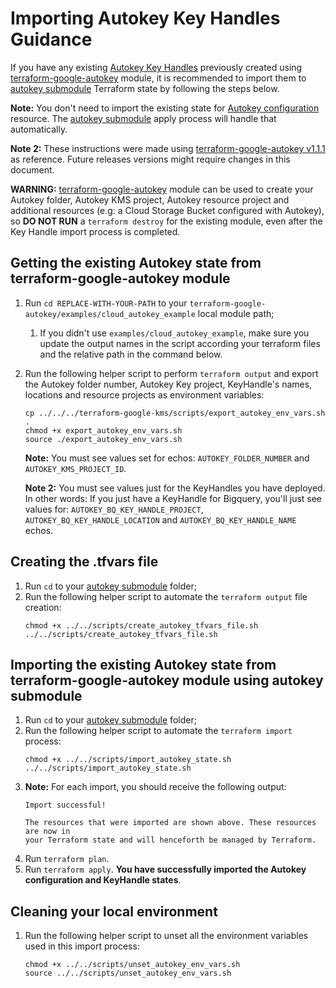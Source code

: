 # Importing Autokey Key Handles Guidance

If you have any existing [Autokey Key Handles](https://cloud.google.com/kms/docs/resource-hierarchy#key_handles) previously created using [terraform-google-autokey](https://registry.terraform.io/modules/GoogleCloudPlatform/autokey/google) module, it is recommended to import them to [autokey submodule](../modules/autokey/README.md) Terraform state by following the steps below.

**Note:** You don't need to import the existing state for [Autokey configuration](https://cloud.google.com/kms/docs/enable-autokey#enable-autokey-folder) resource. The [autokey submodule](../modules/autokey/README.md) apply process will handle that automatically.

**Note 2:** These instructions were made using [terraform-google-autokey v1.1.1](https://github.com/GoogleCloudPlatform/terraform-google-autokey/releases/tag/v1.1.1) as reference. Future releases versions might require changes in this document.

**WARNING:** [terraform-google-autokey](https://registry.terraform.io/modules/GoogleCloudPlatform/autokey/google) module can be used to create your Autokey folder, Autokey KMS project, Autokey resource project and additional resources (e.g: a Cloud Storage Bucket configured with Autokey), so **DO NOT RUN** a `terraform destroy` for the existing module, even after the Key Handle import process is completed.

## Getting the existing Autokey state from terraform-google-autokey module
1. Run `cd REPLACE-WITH-YOUR-PATH` to your `terraform-google-autokey/examples/cloud_autokey_example` local module path;
   1. If you didn't use `examples/cloud_autokey_example`, make sure you update the output names in the script according your terraform files and the relative path in the command below.
1. Run the following helper script to perform `terraform output` and export the Autokey folder number, Autokey Key project, KeyHandle's names, locations and resource projects as environment variables:
    ```shell
    cp ../../../terraform-google-kms/scripts/export_autokey_env_vars.sh .
    chmod +x export_autokey_env_vars.sh
    source ./export_autokey_env_vars.sh
    ```
    **Note:** You must see values set for echos: `AUTOKEY_FOLDER_NUMBER` and `AUTOKEY_KMS_PROJECT_ID`.

    **Note 2:** You must see values just for the KeyHandles you have deployed. In other words: If you just have a KeyHandle for Bigquery, you'll just see values for: `AUTOKEY_BQ_KEY_HANDLE_PROJECT`, `AUTOKEY_BQ_KEY_HANDLE_LOCATION` and `AUTOKEY_BQ_KEY_HANDLE_NAME` echos.

## Creating the .tfvars file
1. Run `cd` to your [autokey submodule](../modules/autokey/README.md) folder;
1. Run the following helper script to automate the `terraform output` file creation:
    ```shell
    chmod +x ../../scripts/create_autokey_tfvars_file.sh
    ../../scripts/create_autokey_tfvars_file.sh
    ```

## Importing the existing Autokey state from terraform-google-autokey module using autokey submodule
1. Run `cd` to your [autokey submodule](../modules/autokey/README.md) folder;
1. Run the following helper script to automate the `terraform import` process:
    ```shell
    chmod +x ../../scripts/import_autokey_state.sh
    ../../scripts/import_autokey_state.sh
    ```
1. **Note:** For each import, you should receive the following output:
    ```
    Import successful!

    The resources that were imported are shown above. These resources are now in
    your Terraform state and will henceforth be managed by Terraform.
    ```
1. Run `terraform plan`.
1. Run `terraform apply`. **You have successfully imported the Autokey configuration and KeyHandle states**.

## Cleaning your local environment
1. Run the following helper script to unset all the environment variables used in this import process:
    ```shell
    chmod +x ../../scripts/unset_autokey_env_vars.sh
    source ../../scripts/unset_autokey_env_vars.sh
    ```
